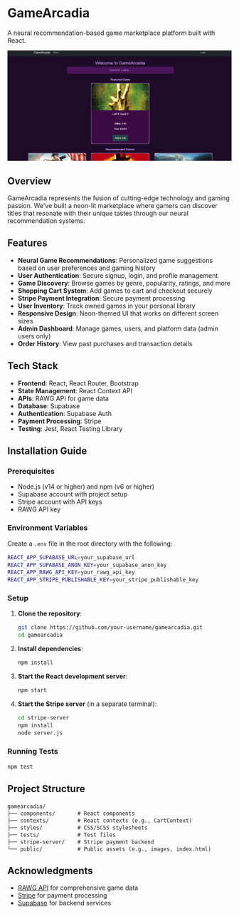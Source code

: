 # GameArcadia

A neural recommendation-based game marketplace platform built with React.

![GameArcadia Screenshot](screenshot.png)

## Overview

GameArcadia represents the fusion of cutting-edge technology and gaming passion. We've built a neon-lit marketplace where gamers can discover titles that resonate with their unique tastes through our neural recommendation systems.

## Features

- **Neural Game Recommendations**: Personalized game suggestions based on user preferences and gaming history
- **User Authentication**: Secure signup, login, and profile management
- **Game Discovery**: Browse games by genre, popularity, ratings, and more
- **Shopping Cart System**: Add games to cart and checkout securely
- **Stripe Payment Integration**: Secure payment processing
- **User Inventory**: Track owned games in your personal library
- **Responsive Design**: Neon-themed UI that works on different screen sizes
- **Admin Dashboard**: Manage games, users, and platform data (admin users only)
- **Order History**: View past purchases and transaction details

## Tech Stack

- **Frontend**: React, React Router, Bootstrap
- **State Management**: React Context API
- **APIs**: RAWG API for game data
- **Database**: Supabase
- **Authentication**: Supabase Auth
- **Payment Processing**: Stripe
- **Testing**: Jest, React Testing Library

## Installation Guide

### Prerequisites

- Node.js (v14 or higher) and npm (v6 or higher)
- Supabase account with project setup
- Stripe account with API keys
- RAWG API key

### Environment Variables

Create a `.env` file in the root directory with the following:

```bash
REACT_APP_SUPABASE_URL=your_supabase_url
REACT_APP_SUPABASE_ANON_KEY=your_supabase_anon_key
REACT_APP_RAWG_API_KEY=your_rawg_api_key
REACT_APP_STRIPE_PUBLISHABLE_KEY=your_stripe_publishable_key
```

### Setup

1. **Clone the repository**:
   ```bash
   git clone https://github.com/your-username/gamearcadia.git
   cd gamearcadia
   ```
2. **Install dependencies**:
   ```bash
   npm install
   ```
3. **Start the React development server**:
   ```bash
   npm start
   ```
4. **Start the Stripe server** (in a separate terminal):
   ```bash
   cd stripe-server
   npm install
   node server.js
   ```

### Running Tests

```bash
npm test
```

## Project Structure

```
gamearcadia/
├── components/       # React components
├── contexts/         # React contexts (e.g., CartContext)
├── styles/           # CSS/SCSS stylesheets
├── tests/            # Test files
├── stripe-server/    # Stripe payment backend
└── public/           # Public assets (e.g., images, index.html)
```

## Acknowledgments

- [RAWG API](https://rawg.io/apidocs) for comprehensive game data
- [Stripe](https://stripe.com/docs/api) for payment processing
- [Supabase](https://supabase.io/docs) for backend services

